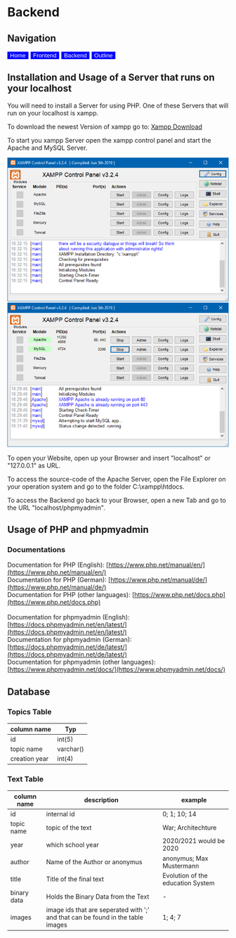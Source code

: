 # Backend

## Navigation
<button type="button" style="background-color: blue; border: 0; margin-right: 5px;"><a href="index.html" style="color: white; text-decoration: none;">Home</a></button><button type="button" style="background-color: blue; border: 0; margin-right: 5px;"><a href="1frontend.html" style="color: white; text-decoration: none;">Frontend</a></button><button type="button" style="background-color: blue; border: 0; margin-right: 5px;"><a href="2backend.html" style="color: white; text-decoration: none;">Backend</a></button><button type="button" style="background-color: blue; border: 0; margin-right: 5px;"><a href="3outline.html" style="color: white; text-decoration: none;">Outline</a></button>


## Installation and Usage of a Server that runs on your localhost

You will need to install a Server for using PHP. One of these Servers that will run on your localhost is xampp.

To download the newest Version of xampp go to: [Xampp Download](https://www.apachefriends.org/de/download.html)

To start you xampp Server open the xampp control panel and start the Apache and MySQL Server.

<img src="img/servers-offline.png">

<img src="img/servers-started.png">

To open your Website, open up your Browser and insert "localhost" or "127.0.0.1" as URL.

To access the source-code of the Apache Server, open the File Explorer on your operation system and go to the folder C:\xampp\htdocs.

To access the Backend go back to your Browser, open a new Tab and go to the URL "localhost/phpmyadmin".

## Usage of PHP and phpmyadmin

### Documentations

Documentation for PHP (English): [https://www.php.net/manual/en/](https://www.php.net/manual/en/) <br>
Documentation for PHP (German): [https://www.php.net/manual/de/](https://www.php.net/manual/de/) <br>
Documentation for PHP (other languages): [https://www.php.net/docs.php](https://www.php.net/docs.php) <br>
<br>
Documentation for phpmyadmin (English): [https://docs.phpmyadmin.net/en/latest/](https://docs.phpmyadmin.net/en/latest/) <br>
Documentation for phpmyadmin (German): [https://docs.phpmyadmin.net/de/latest/](https://docs.phpmyadmin.net/de/latest/) <br>
Documentation for phpmyadmin (other languages): [https://www.phpmyadmin.net/docs/](https://www.phpmyadmin.net/docs/) <br>

###

## Database

### Topics Table

| column name   | Typ       |
|---------------|-----------|
| id            | int(5)    |
| topic name    | varchar() |
| creation year | int(4)    |

<!-- 
Topics Table:
	id, topic name, creation year
id: Primary, Auto Increment, starts at 1 not 0
topic name: Unique
-->

### Text Table

| column name          | description                                                                     | example                           |
|----------------------|---------------------------------------------------------------------------------|-----------------------------------|
| id                   | internal id                                                                     | 0; 1; 10; 14                      |
| topic name           | topic of the text                                                               | War; Architechture                |
| year                 | which school year                                                               | 2020/2021 would be 2020           |
| author               | Name of the Author or anonymus                                                  | anonymus; Max Mustermann          |
| title                | Title of the final text                                                         | Evolution of the education System |
| binary data          | Holds the Binary Data from the Text                                             | -                                 |
| images               | image ids that are seperated with ';' and that can be found in the table images | 1; 4; 7                           |
